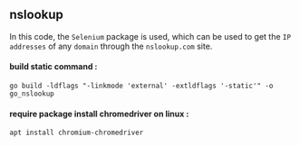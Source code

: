 ## nslookup 
In this code, the `Selenium` package is used, which can be used to get the `IP addresses` of any `domain` through the `nslookup.com` site.


#### build static command :
```
go build -ldflags "-linkmode 'external' -extldflags '-static'" -o go_nslookup
```

#### require package install chromedriver on linux :
```
apt install chromium-chromedriver
```